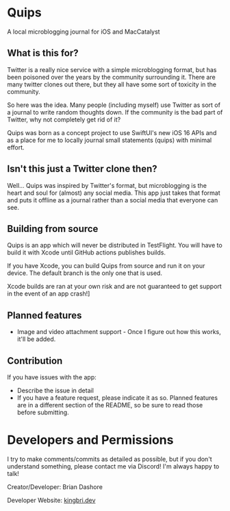 # Quips

A local microblogging journal for iOS and MacCatalyst

## What is this for?

Twitter is a really nice service with a simple microblogging format, but has been poisoned over the years by the community surrounding it. There are many twitter clones out there, but they all have some sort of toxicity in the community.

So here was the idea. Many people (including myself) use Twitter as sort of a journal to write random thoughts down. If the community is the bad part of Twitter, why not completely get rid of it?

Quips was born as a concept project to use SwiftUI's new iOS 16 APIs and as a place for me to locally journal small statements (quips) with minimal effort.

## Isn't this just a Twitter clone then?

Well... Quips was inspired by Twitter's format, but microblogging is the heart and soul for (almost) any social media. This app just takes that format and puts it offline as a journal rather than a social media that everyone can see.

## Building from source

Quips is an app which will never be distributed in TestFlight. You will have to build it with Xcode until GitHub actions publishes builds.

If you have Xcode, you can build Quips from source and run it on your device. The default branch is the only one that is used.

Xcode builds are ran at your own risk and are not guaranteed to get support in the event of an app crash!]

## Planned features

- Image and video attachment support - Once I figure out how this works, it'll be added.
  

## Contribution

If you have issues with the app:

- Describe the issue in detail
- If you have a feature request, please indicate it as so. Planned features are in a different section of the README, so be sure to read those before submitting.

# Developers and Permissions

I try to make comments/commits as detailed as possible, but if you don't understand something, please contact me via Discord! I'm always happy to talk!

Creator/Developer: Brian Dashore

Developer Website: [kingbri.dev](https://kingbri.dev)
